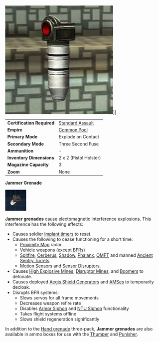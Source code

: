 ![](../images/Jammer_grenade.jpg "fig:Jammer_grenade.jpg")\]\]

|                            |                                                           |
| -------------------------- | --------------------------------------------------------- |
| **Certification Required** | [Standard Assault](../certifications/Standard_Assault.md) |
| **Empire**                 | [Common Pool](../terminology/Common_Pool.md)              |
| **Primary Mode**           | Explode on Contact                                        |
| **Secondary Mode**         | Three Second Fuse                                         |
| **Ammunition**             | \-                                                        |
| **Inventory Dimensions**   | 2 x 2 (Pistol Holster)                                    |
| **Magazine Capacity**      | 3                                                         |
| **Zoom**                   | None                                                      |

**Jammer Grenade**

![Image:Jammer-Hand-grenade-Icon.jpg](../images/Jammer-Hand-grenade-Icon.jpg "Image:Jammer-Hand-grenade-Icon.jpg")

**Jammer grenades** cause electomagnetic interference explosions. This
interference has the following effects:

- Causes soldier [implant timers](../implants/Implants.md) to reset.
- Causes the following to cease functioning for a short time:
  - [Proximity Map](../terminology/Proximity_Map.md) radar.
  - Vehicle weapons (except [BFRs](../vehicles/BattleFrame_Robotics.md))
  - [Spitfire](Adaptive_Construction_Engine.md#spitfire-turret),
    [Cerberus](Cerberus_Turret.md), [Shadow](Shadow_Turret.md),
    [Phalanx](../items/Phalanx.md), [OMFT](One-Manned_Field_Turret.md) and
    manned [Ancient Sentry Turrets](../items/Ancient_Sentry_Turret.md).
  - [Motion Sensors](Adaptive_Construction_Engine.md#motion-sensor-alarm) and
    [Sensor Disruptors](../items/Sensor_Disruptor.md).
- Causes
  [High Explosive Mines](Adaptive_Construction_Engine.md#high-explosive-mine),
  [Disruptor Mines](Disruptor_Mine.md), and
  [Boomers](Adaptive_Construction_Engine.md#remote-detonated-charge-boomer) to
  detonate.
- Causes deployed [Aegis Shield Generators](Aegis_Shield_Generator.md) and
  [AMSes](../vehicles/Advanced_Mobile_Station.md) to temporarily decloak.
- Disrupts BFR systems:
  - Slows servos for all frame movements
  - Decreases weapon refire rate
  - Disables [Armor Siphon](Armor_Siphon.md) and [NTU Siphon](NTU_Siphon.md)
    functionality
  - Takes flight systems offline
  - Slows shield regeneration significantly

In addition to the [Hand grenade](Hand_grenade.md) three-pack, **Jammer
grenades** are also available in ammo boxes for use with the
[Thumper](Thumper.md) and [Punisher](Punisher.md).

<!--[category:Common Pool Weapons](category:Common_Pool_Weapons.md)-->

<!--[Category:Game Items](Category:Game_Items.md)-->
<!--[Category:Weapons](Category:Weapons.md)-->
